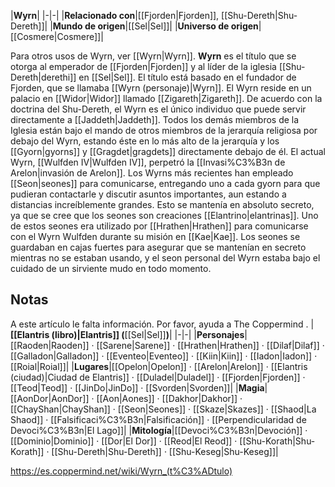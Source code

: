 

|**Wyrn**|
|-|-|
|**Relacionado con**|[[Fjorden\|Fjorden]], [[Shu-Dereth\|Shu-Dereth]]|
|**Mundo de origen**|[[Sel\|Sel]]|
|**Universo de origen**|[[Cosmere\|Cosmere]]|

Para otros usos de Wyrn, ver [[Wyrn\|Wyrn]].
**Wyrn** es el título que se otorga al emperador de [[Fjorden\|Fjorden]] y al líder de la iglesia [[Shu-Dereth\|derethi]] en [[Sel\|Sel]]. El título está basado en el fundador de Fjorden, que se llamaba [[Wyrn (personaje)\|Wyrn]].
El Wyrn reside en un palacio en [[Widor\|Widor]] llamado [[Zigareth\|Zigareth]].
De acuerdo con la doctrina del Shu-Dereth, el Wyrn es el único individuo que puede servir directamente a [[Jaddeth\|Jaddeth]]. Todos los demás miembros de la Iglesia están bajo el mando de otros miembros de la jerarquía religiosa por debajo del Wyrn, estando éste en lo más alto de la jerarquía y los [[Gyorn\|gyorns]] y [[Gragdet\|gragdets]] directamente debajo de él.
El actual Wyrn, [[Wulfden IV\|Wulfden IV]], perpetró la [[Invasi%C3%B3n de Arelon\|invasión de Arelon]]. Los Wyrns más recientes han empleado [[Seon\|seones]] para comunicarse, entregando uno a cada gyorn para que pudieran contactarle y discutir asuntos importantes, aun estando a distancias increíblemente grandes. Esto se mantenía en absoluto secreto, ya que se cree que los seones son creaciones [[Elantrino\|elantrinas]]. Uno de estos seones era utilizado por [[Hrathen\|Hrathen]] para comunicarse con el Wyrn Wulfden durante su misión en [[Kae\|Kae]]. Los seones se guardaban en cajas fuertes para asegurar que se mantenían en secreto mientras no se estaban usando, y el seon personal del Wyrn estaba bajo el cuidado de un sirviente mudo en todo momento.

## Notas

A este artículo le falta información. Por favor, ayuda a The Coppermind .
|**[[Elantris (libro)\|Elantris]] (**[[Sel\|Sel]]**)**|
|-|-|
|**Personajes**|[[Raoden\|Raoden]] · [[Sarene\|Sarene]] · [[Hrathen\|Hrathen]] · [[Dilaf\|Dilaf]] · [[Galladon\|Galladon]] · [[Eventeo\|Eventeo]] · [[Kiin\|Kiin]] · [[Iadon\|Iadon]] · [[Roial\|Roial]]|
|**Lugares**|[[Opelon\|Opelon]] · [[Arelon\|Arelon]] · [[Elantris (ciudad)\|Ciudad de Elantris]] · [[Duladel\|Duladel]] · [[Fjorden\|Fjorden]] · [[Teod\|Teod]] · [[JinDo\|JinDo]] · [[Svorden\|Svorden]]|
|**Magia**|[[AonDor\|AonDor]] · [[Aon\|Aones]] · [[Dakhor\|Dakhor]] · [[ChayShan\|ChayShan]] · [[Seon\|Seones]] · [[Skaze\|Skazes]] · [[Shaod\|La Shaod]] · [[Falsificaci%C3%B3n\|Falsificación]] · [[Perpendicularidad de Devoci%C3%B3n\|El Lago]]|
|**Mitología**|[[Devoci%C3%B3n\|Devoción]] · [[Dominio\|Dominio]] · [[Dor\|El Dor]] · [[Reod\|El Reod]] · [[Shu-Korath\|Shu-Korath]] · [[Shu-Dereth\|Shu-Dereth]] · [[Shu-Keseg\|Shu-Keseg]]|



https://es.coppermind.net/wiki/Wyrn_(t%C3%ADtulo)